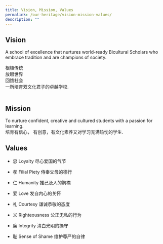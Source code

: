 ```yaml
---
title: Vision, Mission, Values
permalink: /our-heritage/vision-mission-values/
description: ""
---
```

Vision
------

A school of excellence that nurtures world-ready Bicultural Scholars who embrace tradition and are champions of society.  
  
根植传统  
放眼世界  
回馈社会  
一所培育双文化君子的卓越学校.  
   

Mission
-------

To nurture confident, creative and cultured students with a passion for learning.  
培育有信心， 有创意，有文化素养又对学习充满热忱的学生.  
  

Values
------

*   忠 Loyalty 尽心爱国的气节
*   孝 Filial Piety 侍奉父母的德行
*   仁 Humanity 推己及人的胸襟
*   爱 Love 发自内心的关怀
*   礼 Courtesy 谦诚恭敬的态度
*   义 Righteousness 公正无私的行为
*   廉 Integrity 清白光明的操守  
    
*   耻 Sense of Shame 维护尊严的自律